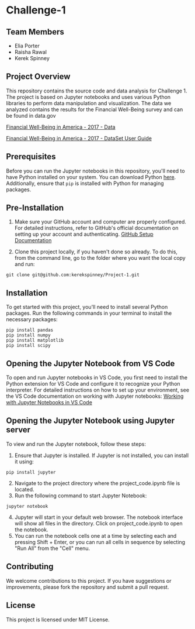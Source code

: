 # Challenge-1
## Team Members
- Elia Porter
- Raisha Rawal
- Kerek Spinney

## Project Overview
This repository contains the source code and data analysis for Challenge 1. The project is based on Jupyter notebooks and uses various Python libraries to perform data manipulation and visualization. The data we analyzed contains the results for the Financial Well-Being survey and can be found in data.gov

[Financial Well-Being in America - 2017 - Data](https://catalog.data.gov/dataset/financial-well-being-in-america-2017)

[Financial Well-Being in America - 2017 - DataSet User Guide](https://www.consumerfinance.gov/documents/5588/cfpb_nfwbs-puf-user-guide.pdf)

## Prerequisites
Before you can run the Jupyter notebooks in this repository, you'll need to have Python installed on your system. You can download Python [here](https://www.python.org/downloads/). Additionally, ensure that `pip` is installed with Python for managing packages.

## Pre-Installation
1. Make sure your GitHub account and computer are properly configured. For detailed instructions, refer to GitHub's official documentation on setting up your account and authenticating. [GitHub Setup Documentation](https://docs.github.com/en/get-started/quickstart/set-up-git)

2. Clone this project locally, if you haven't done so already. To do this, from the command line, go to the folder where you want the local copy and run:
```shell
git clone git@github.com:kerekspinney/Project-1.git
```

## Installation
To get started with this project, you'll need to install several Python packages. Run the following commands in your terminal to install the necessary packages:

```shell
pip install pandas
pip install numpy
pip install matplotlib
pip install scipy
```
## Opening the Jupyter Notebook from VS Code
To open and run Jupyter notebooks in VS Code, you first need to install the Python extension for VS Code and configure it to recognize your Python interpreter. For detailed instructions on how to set up your environment, see the VS Code documentation on working with Jupyter notebooks: [Working with Jupyter Notebooks in VS Code](https://code.visualstudio.com/docs/python/jupyter-support)

## Opening the Jupyter Notebook using Jupyter server
To view and run the Jupyter notebook, follow these steps:

1. Ensure that Jupyter is installed. If Jupyter is not installed, you can install it using:
```shell
pip install jupyter
```
2. Navigate to the project directory where the project_code.ipynb file is located.
3. Run the following command to start Jupyter Notebook:
```shell
jupyter notebook
```
4. Jupyter will start in your default web browser. The notebook interface will show all files in the directory. Click on project_code.ipynb to open the notebook.
5. You can run the notebook cells one at a time by selecting each and pressing Shift + Enter, or you can run all cells in sequence by selecting "Run All" from the "Cell" menu.


## Contributing
We welcome contributions to this project. If you have suggestions or improvements, please fork the repository and submit a pull request.

## License
This project is licensed under MIT License.
